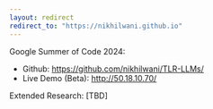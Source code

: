 ```yaml
---
layout: redirect
redirect_to: "https://nikhilwani.github.io"
---
```


Google Summer of Code 2024: 
- Github: https://github.com/nikhilwani/TLR-LLMs/
- Live Demo (Beta): http://50.18.10.70/

Extended Research: 
[TBD]
